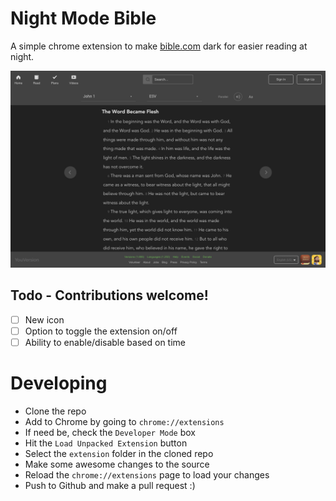 # Night Mode Bible

A simple chrome extension to make [bible.com](https://bible.com) dark for easier reading at night.

![Screenshot of night mode](assets/screenshots/main.png)

## Todo - Contributions welcome!

* [ ] New icon
* [ ] Option to toggle the extension on/off
* [ ] Ability to enable/disable based on time

# Developing

* Clone the repo
* Add to Chrome by going to `chrome://extensions`
* If need be, check the `Developer Mode` box
* Hit the `Load Unpacked Extension` button
* Select the `extension` folder in the cloned repo
* Make some awesome changes to the source
* Reload the `chrome://extensions` page to load your changes
* Push to Github and make a pull request :)
